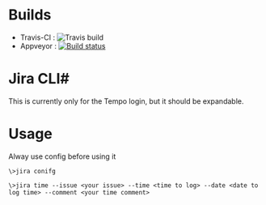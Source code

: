 # Builds #
 * Travis-CI : ![Travis build](https://travis-ci.org/magudb/Jira-CLI-dotNet.svg?branch=master)
 * Appveyor : [![Build status](https://ci.appveyor.com/api/projects/status/thwhxqj79s37pdjm?svg=true)](https://ci.appveyor.com/project/magudb/jira-cli-dotnet)

# Jira CLI#
This is currently only for the Tempo login, but it should be expandable.

# Usage #
Alway use config before using it
```
\>jira conifg
```

```
\>jira time --issue <your issue> --time <time to log> --date <date to log time> --comment <your time comment>
```
